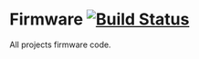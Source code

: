 Firmware [![Build Status](http://jenkins.chicagoedt.org/job/Fimware_EDT/badge/icon)](http://jenkins.chicagoedt.org/job/Fimware_EDT/)
========

All projects firmware code.
